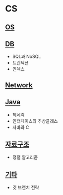 # CS

## [OS](https://github.com/JMine97/CS/blob/main/OS.md)

## [DB](https://github.com/JMine97/CS/blob/main/DB.md)
- SQL과 NoSQL
- 트랜잭션
- 인덱스

## [Network](https://github.com/JMine97/CS/blob/main/Network.md)

## [Java](https://github.com/JMine97/CS/blob/main/Java.md)
- 제네릭
- 인터페이스와 추상클래스
- 자바와 C

## [자료구조](https://github.com/JMine97/CS/blob/main/자료구조.md)
- 정렬 알고리즘

## [기타](https://github.com/JMine97/CS/blob/main/기타.md)
- 깃 브랜치 전략
